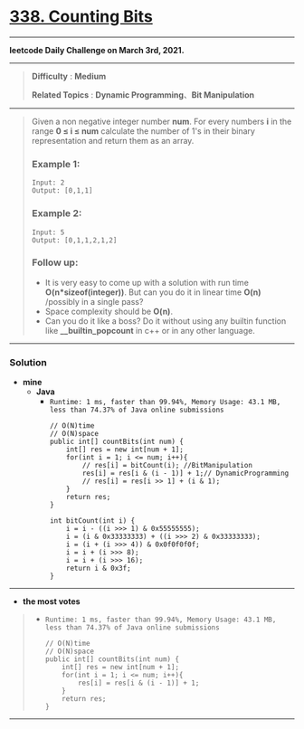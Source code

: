 # [338. Counting Bits](https://leetcode.com/problems/counting-bits/)

---

**leetcode Daily Challenge on March 3rd, 2021.**

---

> **Difficulty** : **Medium**
>
> **Related Topics** : **Dynamic Programming**、**Bit Manipulation**

---

> Given a non negative integer number **num**.
> For every numbers **i** in the range **0 ≤ i ≤ num** calculate the number of 1's in their binary representation and return them as an array.
>
> ### Example 1:
> ```
> Input: 2
> Output: [0,1,1]
> ```
>
> ### Example 2:
> ```
> Input: 5
> Output: [0,1,1,2,1,2]
> ```
>
> ### Follow up:
> * It is very easy to come up with a solution with run time **O(n*sizeof(integer))**. But can you do it in linear time **O(n)** /possibly in a single pass?
> * Space complexity should be **O(n)**.
> * Can you do it like a boss? Do it without using any builtin function like **__builtin_popcount** in c++ or in any other language.

---


### Solution
* **mine**
  * **Java**
    * `Runtime: 1 ms, faster than 99.94%, Memory Usage: 43.1 MB, less than 74.37% of Java online submissions`
      ```
      // O(N)time
      // O(N)space
      public int[] countBits(int num) {
          int[] res = new int[num + 1];
          for(int i = 1; i <= num; i++){
              // res[i] = bitCount(i); //BitManipulation
              res[i] = res[i & (i - 1)] + 1;// DynamicProgramming
              // res[i] = res[i >> 1] + (i & 1);
          }
          return res;
      }

      int bitCount(int i) {
          i = i - ((i >>> 1) & 0x55555555);
          i = (i & 0x33333333) + ((i >>> 2) & 0x33333333);
          i = (i + (i >>> 4)) & 0x0f0f0f0f;
          i = i + (i >>> 8);
          i = i + (i >>> 16);
          return i & 0x3f;
      }
      ```
---


* **the most votes**
>  * `Runtime: 1 ms, faster than 99.94%, Memory Usage: 43.1 MB, less than 74.37% of Java online submissions`
>    ```
>    // O(N)time
>    // O(N)space
>    public int[] countBits(int num) {
>        int[] res = new int[num + 1];
>        for(int i = 1; i <= num; i++){
>            res[i] = res[i & (i - 1)] + 1;
>        }
>        return res;
>    }
>    ```

---
